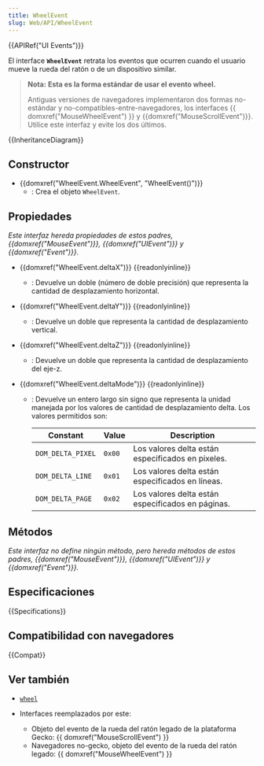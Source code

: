 ```yaml
---
title: WheelEvent
slug: Web/API/WheelEvent
---
```


{{APIRef("UI Events")}}

El interface **`WheelEvent`** retrata los eventos que ocurren cuando el usuario mueve la rueda del ratón o de un dispositivo similar.

> **Nota:** **Esta es la forma estándar de usar el evento wheel.**
>
> Antiguas versiones de navegadores implementaron dos formas no-estándar y no-compatibles-entre-navegadores, los interfaces {{ domxref("MouseWheelEvent") }} y {{domxref("MouseScrollEvent")}}. Utilice este interfaz y evite los dos últimos.

{{InheritanceDiagram}}

## Constructor

- {{domxref("WheelEvent.WheelEvent", "WheelEvent()")}}
  - : Crea el objeto `WheelEvent`.

## Propiedades

_Este interfaz hereda propiedades de estos padres, {{domxref("MouseEvent")}}, {{domxref("UIEvent")}} y {{domxref("Event")}}._

- {{domxref("WheelEvent.deltaX")}} {{readonlyinline}}
  - : Devuelve un doble (número de doble precisión) que representa la cantidad de desplazamiento horizontal.
- {{domxref("WheelEvent.deltaY")}} {{readonlyinline}}
  - : Devuelve un doble que representa la cantidad de desplazamiento vertical.
- {{domxref("WheelEvent.deltaZ")}} {{readonlyinline}}
  - : Devuelve un doble que representa la cantidad de desplazamiento del eje-z.
- {{domxref("WheelEvent.deltaMode")}} {{readonlyinline}}

  - : Devuelve un entero largo sin signo que representa la unidad manejada por los valores de cantidad de desplazamiento delta. Los valores permitidos son:

    | Constant          | Value  | Description                                       |
    | ----------------- | ------ | ------------------------------------------------- |
    | `DOM_DELTA_PIXEL` | `0x00` | Los valores delta están especificados en pixeles. |
    | `DOM_DELTA_LINE`  | `0x01` | Los valores delta están especificados en líneas.  |
    | `DOM_DELTA_PAGE`  | `0x02` | Los valores delta están especificados en páginas. |

## Métodos

_Este interfaz no define ningún método, pero hereda métodos de estos padres, {{domxref("MouseEvent")}}, {{domxref("UIEvent")}} y {{domxref("Event")}}._

## Especificaciones

{{Specifications}}

## Compatibilidad con navegadores

{{Compat}}

## Ver también

- [`wheel`](/es/docs/Web/API/Element/wheel_event)
- Interfaces reemplazados por este:

  - Objeto del evento de la rueda del ratón legado de la plataforma Gecko: {{ domxref("MouseScrollEvent") }}
  - Navegadores no-gecko, objeto del evento de la rueda del ratón legado: {{ domxref("MouseWheelEvent") }}
